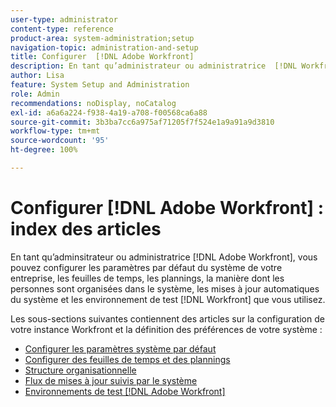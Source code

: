 ```yaml
---
user-type: administrator
content-type: reference
product-area: system-administration;setup
navigation-topic: administration-and-setup
title: Configurer  [!DNL Adobe Workfront]
description: En tant qu’administrateur ou administratrice  [!DNL Workfront] , vous pouvez configurer les paramètres par défaut du système de votre entreprise, les feuilles de temps, les plannings, la manière dont les personnes sont organisées dans le système, les mises à jour automatiques du système et les environnements de test  [!DNL Workfront]  que vous utilisez.
author: Lisa
feature: System Setup and Administration
role: Admin
recommendations: noDisplay, noCatalog
exl-id: a6a6a224-f938-4a19-a708-f00568ca6a88
source-git-commit: 3b3ba7cc6a975af71205f7f524e1a9a91a9d3810
workflow-type: tm+mt
source-wordcount: '95'
ht-degree: 100%

---
```


# Configurer [!DNL Adobe Workfront] : index des articles

<!--Audited: 01/2024-->

En tant qu’adminsitrateur ou administratrice [!DNL Adobe Workfront], vous pouvez configurer les paramètres par défaut du système de votre entreprise, les feuilles de temps, les plannings, la manière dont les personnes sont organisées dans le système, les mises à jour automatiques du système et les environnement de test [!DNL Workfront] que vous utilisez.

Les sous-sections suivantes contiennent des articles sur la configuration de votre instance Workfront et la définition des préférences de votre système :

* [Configurer les paramètres système par défaut](../../administration-and-setup/set-up-workfront/configure-system-defaults/configure-system-defaults.md)
* [Configurer des feuilles de temps et des plannings](../../administration-and-setup/set-up-workfront/configure-timesheets-schedules/configure-timesheets-and-schedules.md)
* [Structure organisationnelle](../../administration-and-setup/set-up-workfront/organizational-setup/organizational-setup.md)
* [Flux de mises à jour suivis par le système](../../administration-and-setup/set-up-workfront/system-tracked-update-feeds/system-tracked-updates-feeds.md)
* [Environnements de test [!DNL Adobe Workfront]](../../administration-and-setup/set-up-workfront/workfront-testing-environments/wf-testing-environments.md)
